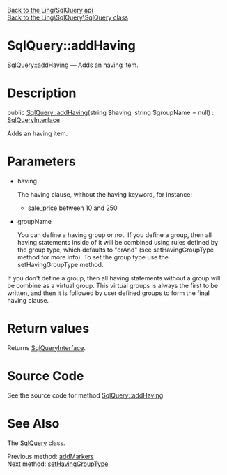 [Back to the Ling/SqlQuery api](https://github.com/lingtalfi/SqlQuery/blob/master/doc/api/Ling/SqlQuery.md)<br>
[Back to the Ling\SqlQuery\SqlQuery class](https://github.com/lingtalfi/SqlQuery/blob/master/doc/api/Ling/SqlQuery/SqlQuery.md)


SqlQuery::addHaving
================



SqlQuery::addHaving — Adds an having item.




Description
================


public [SqlQuery::addHaving](https://github.com/lingtalfi/SqlQuery/blob/master/doc/api/Ling/SqlQuery/SqlQuery/addHaving.md)(string $having, string $groupName = null) : [SqlQueryInterface](https://github.com/lingtalfi/SqlQuery/blob/master/doc/api/Ling/SqlQuery/SqlQueryInterface.md)




Adds an having item.




Parameters
================


- having

    The having clause, without the having keyword,
     for instance:
     - sale_price between 10 and 250

- groupName

    You can define a having group or not.
If you define a group, then all having statements inside of it will be combined using rules defined by
the group type, which defaults to "orAnd" (see setHavingGroupType method for more info).
To set the group type use the setHavingGroupType method.

If you don't define a group, then all having statements without a group will be combine as a virtual
group.
This virtual groups is always the first to be written,
and then it is followed by user defined groups to form the final having clause.


Return values
================

Returns [SqlQueryInterface](https://github.com/lingtalfi/SqlQuery/blob/master/doc/api/Ling/SqlQuery/SqlQueryInterface.md).








Source Code
===========
See the source code for method [SqlQuery::addHaving](https://github.com/lingtalfi/SqlQuery/blob/master/SqlQuery.php#L316-L324)


See Also
================

The [SqlQuery](https://github.com/lingtalfi/SqlQuery/blob/master/doc/api/Ling/SqlQuery/SqlQuery.md) class.

Previous method: [addMarkers](https://github.com/lingtalfi/SqlQuery/blob/master/doc/api/Ling/SqlQuery/SqlQuery/addMarkers.md)<br>Next method: [setHavingGroupType](https://github.com/lingtalfi/SqlQuery/blob/master/doc/api/Ling/SqlQuery/SqlQuery/setHavingGroupType.md)<br>

